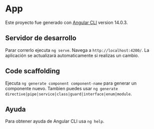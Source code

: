 # App

Este proyecto fue generado con [Angular CLI](https://github.com/angular/angular-cli) version 14.0.3.

## Servidor de desarrollo

Parar correrlo ejecuta `ng serve`. Navega a `http://localhost:4200/`. La aplicación se actualizará automaticamente si realizas un cambio.

## Code scaffolding

Ejecuta `ng generate component component-name` para generar un componente nuevo. Tambien puedes usar `ng generate directive|pipe|service|class|guard|interface|enum|module`.

## Ayuda

Para obtener ayuda de Angular CLI usa `ng help`.
